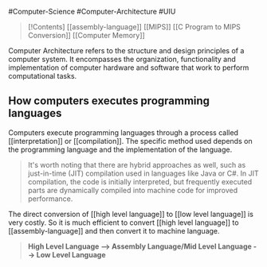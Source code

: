 #Computer-Science #Computer-Architecture #UIU

> [!Contents]
> [[assembly-language]]
> [[MIPS]]
> [[C Program to MIPS Conversion]]
> [[Computer Memory]]
> 

Computer Architecture refers to the structure and design principles of a computer system. It encompasses the organization, functionality and implementation of computer hardware and software that work to perform computational tasks.
## How computers executes programming languages

Computers execute programming languages through a process called [[interpretation]] or [[compilation]]. The specific method used depends on the programming language and the implementation of the language.
> It's worth noting that there are hybrid approaches as well, such as just-in-time (JIT) compilation used in languages like Java or C#. In JIT compilation, the code is initially interpreted, but frequently executed parts are dynamically compiled into machine code for improved performance.

The direct conversion of [[high level language]] to [[low level language]] is very costly. So it is much efficient to convert [[high level language]] to [[assembly-language]] and then convert it to machine language.

> **High Level Language --> Assembly Language/Mid Level Language --> Low Level Language**
